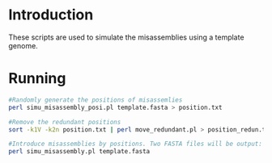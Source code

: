# Introduction
These scripts are used to simulate the misassemblies using a template genome.

# Running
```bash
#Randomly generate the positions of misassemlies
perl simu_misassembly_posi.pl template.fasta > position.txt

#Remove the redundant positions 
sort -k1V -k2n position.txt | perl move_redundant.pl > position_redun.txt

#Introduce misassemblies by positions. Two FASTA files will be output: one for the reference and one for simulation.
perl simu_misassembly.pl template.fasta
```
